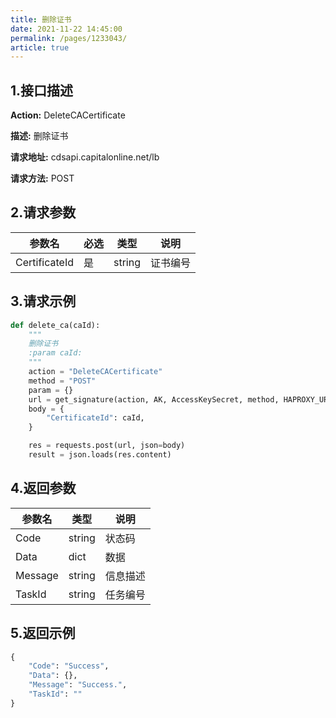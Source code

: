 ```yaml
---
title: 删除证书  
date: 2021-11-22 14:45:00
permalink: /pages/1233043/
article: true
---
```


## 1.接口描述

**Action:** DeleteCACertificate

**描述:** 删除证书

**请求地址:** cdsapi.capitalonline.net/lb

**请求方法:** POST

## 2.请求参数

| 参数名        | 必选 | 类型   | 说明     |
| ------------- | ---- | ------ | -------- |
| CertificateId | 是   | string | 证书编号 |

## 3.请求示例

```python
def delete_ca(caId):
    """
    删除证书
    :param caId:
    """
    action = "DeleteCACertificate"
    method = "POST"
    param = {}
    url = get_signature(action, AK, AccessKeySecret, method, HAPROXY_URL, param=param)
    body = {
        "CertificateId": caId,
    }

    res = requests.post(url, json=body)
    result = json.loads(res.content)
```

## 4.返回参数

| 参数名  | 类型   | 说明     |
| ------- | ------ | -------- |
| Code    | string | 状态码   |
| Data    | dict   | 数据     |
| Message | string | 信息描述 |
| TaskId  | string | 任务编号 |

## 5.返回示例

```python
{
    "Code": "Success",
    "Data": {},
    "Message": "Success.",
    "TaskId": ""
}
```

